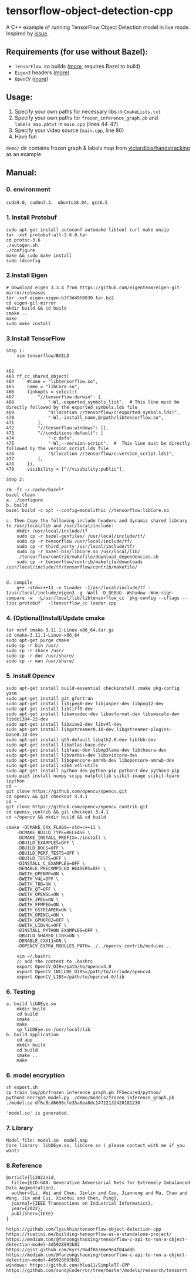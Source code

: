 # tensorflow-object-detection-cpp
A C++ example of running TensorFlow Object Detection model in live mode.
Inspired by [issue](https://github.com/tensorflow/models/issues/1741#issuecomment-318613222).

## Requirements (for use without Bazel):
* `TensorFlow` .so builds ([more](https://github.com/tensorflow/tensorflow/issues/2412#issuecomment-300628873), requires Bazel to build)
* `Eigen3` headers ([more](http://eigen.tuxfamily.org/index.php?title=Main_Page))
* `OpenCV` ([more](https://github.com/opencv/opencv))

## Usage:
1. Specify your own paths for necessary libs in `CmakeLists.txt`
2. Specify your own paths for `frozen_inference_graph.pb` and `labels_map.pbtxt` in `main.cpp` (lines 44-47)
3. Specify your video source (`main.cpp`, line 80)
4. Have fun

`demo/` dir contains frozen graph & labels map from [victordibia/handstracking](https://github.com/victordibia/handtracking) as an example. 

## Manual:
### 0. environment
    cuda9.0, cudnn7.3， ubuntu18.04, gcc6.5
### 1. Install Protobuf
    sudo apt-get install autoconf automake libtool curl make unzip
    tar -xvf protobuf-all-3.6.0.tar
    cd protoc-3.6
    ./autogen.sh
    ./configure
    make && sudo make install
    sudo ldconfig

### 2.Install Eigen
    # Download eigen 3.3.4 from https://github.com/eigenteam/eigen-git-mirror/releases
    tar -xvf eigen-eigen-b3f3d4950030.tar.bz2
    cd eigen-git-mirror
    mkdir build && cd build
    cmake ..
    make
    sudo make install

### 3.Install TensorFlow
    Step 1: 
        vim tensorflow/BUILD
        

	462 
	463 tf_cc_shared_object(
	464     #name = "libtensorflow.so",
	465     name = "libCore.so",
	466     linkopts = select({
	467         "//tensorflow:darwin": [
	468             "-Wl,-exported_symbols_list",  # This line must be directly followed by the exported_symbols.lds file
	469             "$(location //tensorflow/c:exported_symbols.lds)",
	470             "-Wl,-install_name,@rpath/libtensorflow.so",
	471         ],
	472         "//tensorflow:windows": [],
	473         "//conditions:default": [
	474             "-z defs",
	475             "-Wl,--version-script",  #  This line must be directly followed by the version_script.lds file
	476             "$(location //tensorflow/c:version_script.lds)",
	477         ],
	478     }),
	479     visibility = ["//visibility:public"],
                 
    Step 2: 
    
    rm -fr ~/.cache/bazel*
    bazel clean
    a. ./configure
    b. build
	bazel build -c opt --config=monolithic //tensorflow:libCore.so

    c. Then Copy the following include headers and dynamic shared library to /usr/local/lib and /usr/local/include:
        mkdir /usr/local/include/tf
        sudo cp -r bazel-genfiles/ /usr/local/include/tf/
        sudo cp -r tensorflow /usr/local/include/tf/
        sudo cp -r third_party /usr/local/include/tf/
        sudo cp -r bazel-bin/libCore.so /usr/local/lib/
        ./tensorflow/contrib/makefile/download_dependencies.sh
        sudo cp -r tensorflow/contrib/makefile/downloads /usr/local/include/tf/tensorflow/contrib/makefile/
	

    d. compile
        g++ -std=c++11 -o tLoader -I/usr/local/include/tf -I/usr/local/include/eigen3 -g -Wall -D_DEBUG -Wshadow -Wno-sign-compare -w  -L/usr/local/lib/libtensorflow_cc `pkg-config --cflags --libs protobuf`  -ltensorflow_cc loader.cpp

### 4. (Optional)Install/Update cmake
    tar xcvf cmake-3.11.1-Linux-x86_64.tar.gz
    cd cmake-3.11.1-Linux-x86_64
    sudo apt-get purge cmake
    sudo cp -r bin /usr/
    sudo cp -r share /usr/
    sudo cp -r doc /usr/share/
    sudo cp -r man /usr/share/

### 5. install Opencv
    sudo apt-get install build-essential checkinstall cmake pkg-config yasm
    sudo apt-get install git gfortran
    sudo apt-get install libjpeg8-dev libjasper-dev libpng12-dev
    sudo apt-get install libtiff5-dev
    sudo apt-get install libavcodec-dev libavformat-dev libswscale-dev libdc1394-22-dev
    sudo apt-get install libxine2-dev libv4l-dev
    sudo apt-get install libgstreamer0.10-dev libgstreamer-plugins-base0.10-dev
    sudo apt-get install qt5-default libgtk2.0-dev libtbb-dev
    sudo apt-get install libatlas-base-dev
    sudo apt-get install libfaac-dev libmp3lame-dev libtheora-dev
    sudo apt-get install libvorbis-dev libxvidcore-dev
    sudo apt-get install libopencore-amrnb-dev libopencore-amrwb-dev
    sudo apt-get install x264 v4l-utils
    sudo apt-get install python-dev python-pip python3-dev python3-pip
    sudo pip3 install numpy scipy matplotlib scikit-image scikit-learn ipython
    cd ~
    git clone https://github.com/opencv/opencv.git
    cd opencv && git checkout 3.4.1
    cd ~
    git clone https://github.com/opencv/opencv_contrib.git
    cd opencv_contrib && git checkout 3.4.1
    cd ~/opencv && mkdir build && cd build

    cmake -DCMAKE_CXX_FLAGS=-std=c++11 \
        -DCMAKE_BUILD_TYPE=RELEASE \
        -DCMAKE_INSTALL_PREFIX=./install \
        -DBUILD_EXAMPLES=OFF \
        -DBUILD_DOCS=OFF \
        -DBUILD_PERF_TESTS=OFF \
        -DBUILD_TESTS=OFF \
        -DINSTALL_C_EXAMPLES=OFF \
        -DENABLE_PRECOMPILED_HEADERS=OFF \
        -DWITH_OPENMP=ON \
        -DWITH_V4L=OFF \
        -DWITH_TBB=ON \
        -DWITH_QT=OFF \
        -DWITH_OPENGL=ON \
        -DWITH_JPEG=ON \
        -DWITH_FFMPEG=ON \
        -DWITH_GSTREAMER=ON \
        -DWITH_OPENCL=ON \
        -DWITH_GPHOTO2=OFF \
        -DWITH_LIBV4L=OFF \
        -DINSTALL_PYTHON_EXAMPLES=OFF \
        -DBUILD_SHARED_LIBS=ON \
        -DENABLE_CXX11=ON \
        -DOPENCV_EXTRA_MODULES_PATH=../../opencv_contrib/modules ..

        vim ~/.bashrc
        // add the content to .bashrc
        export OpenCV_DIR=/path/to/opencv4.0
        export OpenCV_INCLUDE_DIRS=/path/to/include/opencv4
        export OpenCV_LIBS=/path/to/opencv4.0/lib

### 6. Testing

    a. build libDEye.so
        mkdir build
        cd build
        cmake ..
        make
        cp libDEye.so /usr/local/lib
    b. build application
        cd app
        mkdir build
        cd build 
        cmake ..
        make

### 6. model encryption
    sh export.sh
    cp train_log/pb/frozen_inference_graph.pb TFSecured/python/
    python3 encrypt_model.py ./demo/models/frozen_inference_graph.pb ./model.so df6c8cd6696cfe35a6ea8dc14722132420181230
    
    'model.so' is generated.

### 7. Library
    Model file: model.so  model.map
    Core library: libDEye.so, libCore.so ( please contact with me if you want)

### 8.Reference
	@article{li2022eid,
	  title={EID-GAN: Generative Adversarial Nets for Extremely Imbalanced Data Augmentation},
	  author={Li, Wei and Chen, Jinlin and Cao, Jiannong and Ma, Chao and Wang, Jia and Cui, Xiaohui and Chen, Ping},
	  journal={IEEE Transactions on Industrial Informatics},
	  year={2022},
	  publisher={IEEE}
	}

    https://github.com/lysukhin/tensorflow-object-detection-cpp 
    https://tuatini.me/building-tensorflow-as-a-standalone-project/
    https://medium.com/@fanzongshaoxing/tensorflow-c-api-to-run-a-object-detection-model-4d5928893b02
    https://gist.github.com/kyrs/9adf86366e9e4f04addb
    https://medium.com/@fanzongshaoxing/tensorflow-c-api-to-run-a-object-detection-model-4d5928893b02
    windows: https://github.com/hluu11/SimpleTF-CPP
    https://github.com/sundyCoder/or/tree/master/models/research/tensorrt


